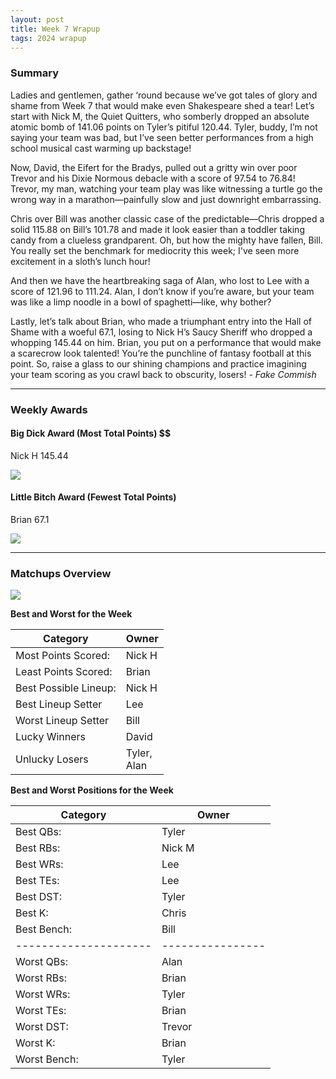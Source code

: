 ```yaml
---
layout: post
title: Week 7 Wrapup
tags: 2024 wrapup
---
```


### Summary
Ladies and gentlemen, gather ‘round because we’ve got tales of glory and shame from Week 7 that would make even Shakespeare shed a tear! Let’s start with Nick M, the Quiet Quitters, who somberly dropped an absolute atomic bomb of 141.06 points on Tyler’s pitiful 120.44. Tyler, buddy, I’m not saying your team was bad, but I’ve seen better performances from a high school musical cast warming up backstage! 

Now, David, the Eifert for the Bradys, pulled out a gritty win over poor Trevor and his Dixie Normous debacle with a score of 97.54 to 76.84! Trevor, my man, watching your team play was like witnessing a turtle go the wrong way in a marathon—painfully slow and just downright embarrassing. 

Chris over Bill was another classic case of the predictable—Chris dropped a solid 115.88 on Bill’s 101.78 and made it look easier than a toddler taking candy from a clueless grandparent. Oh, but how the mighty have fallen, Bill. You really set the benchmark for mediocrity this week; I've seen more excitement in a sloth’s lunch hour! 

And then we have the heartbreaking saga of Alan, who lost to Lee with a score of 121.96 to 111.24. Alan, I don’t know if you’re aware, but your team was like a limp noodle in a bowl of spaghetti—like, why bother? 

Lastly, let’s talk about Brian, who made a triumphant entry into the Hall of Shame with a woeful 67.1, losing to Nick H’s Saucy Sheriff who dropped a whopping 145.44 on him. Brian, you put on a performance that would make a scarecrow look talented! You’re the punchline of fantasy football at this point. So, raise a glass to our shining champions and practice imagining your team scoring as you crawl back to obscurity, losers!  *- Fake Commish*

___

### Weekly Awards

#### Big Dick Award (Most Total Points) $$
Nick H 145.44 

![](https://media3.giphy.com/media/gF84O3Nj0MXvtHZrF0/giphy.gif?cid=3aa7f812s3qu52rowpwydbrycz9xw4lyp01gywyd9k9ucvw3&ep=v1_gifs_search&rid=giphy.gif&ct=g)

#### Little Bitch Award (Fewest Total Points)
Brian 67.1 

![](https://media3.giphy.com/media/D7knpKzFbgDPBmdrVM/giphy.gif?cid=3aa7f812lzahxvumhow9elec67txl24fxaq9qserlg0usof1&ep=v1_gifs_search&rid=giphy.gif&ct=g)


___

### Matchups Overview

![](../assets/img/matchup_2024-7.png)


**Best and Worst for the Week**


| Category              | Owner            |
|-----------------------|------------------|
| Most Points Scored:   | Nick H           |
| Least Points Scored:  | Brian            |
| Best Possible Lineup: | Nick H           |
| Best Lineup Setter    | Lee              |
| Worst Lineup Setter   | Bill             |
| Lucky Winners         | David            |
| Unlucky Losers        | Tyler,<br />Alan |


**Best and Worst Positions for the Week**


| Category              | Owner            |
|-----------------------|------------------|
| Best QBs:             | Tyler            |
| Best RBs:             | Nick M           |
| Best WRs:             | Lee              |
| Best TEs:             | Lee              |
| Best DST:             | Tyler            |
| Best K:               | Chris            |
| Best Bench:           | Bill             |
| --------------------- | ---------------- |
| Worst QBs:            | Alan             |
| Worst RBs:            | Brian            |
| Worst WRs:            | Tyler            |
| Worst TEs:            | Brian            |
| Worst DST:            | Trevor           |
| Worst K:              | Brian            |
| Worst Bench:          | Tyler            |

